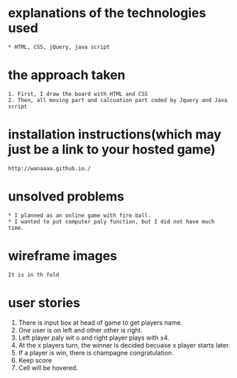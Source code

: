 

# explanations of the technologies used
    * HTML, CSS, jQuery, java script

# the approach taken
    1. First, I draw the board with HTML and CSS
    2. Then, all moving part and calcuation part coded by Jquery and Java script

# installation instructions(which may just be a link to your hosted game)
    http://wanaaaa.github.io./

# unsolved problems
    * I planned as an online game with fire ball.
    * I wanted to put computer paly function, but I did not have much time.

# wireframe images
    It is in th fold 

# user stories
1. There is input box at head of game to get players name.
2. One user is on left and other other is right.
3. Left player paly wit o and right player plays with x4.
4. At the x players turn, the winner is decided becuase x player starts later.
5. If a player is win, there is champagne congratulation.
6. Keep score
7. Cell will be hovered.
